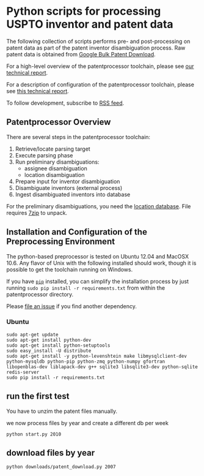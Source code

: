 # Python scripts for processing USPTO inventor and patent data

The following collection of scripts performs pre- and post-processing on patent
data as part of the patent inventor disambiguation process. Raw patent data is
obtained from [Google Bulk Patent
Download](http://www.google.com/googlebooks/uspto-patents-grants-text.html).

For a high-level overview of the patentprocessor toolchain, please see [our
technical
report](https://github.com/funginstitute/publications/raw/master/patentprocessor/patentprocessor.pdf).

For a description of configuration of the patentprocessor toolchain, please see
[this technical
report](https://github.com/funginstitute/publications/raw/master/weeklyupdate/weeklyupdate.pdf).

To follow development, subscribe to
[RSS feed](https://github.com/funginstitute/patentprocessor/commits/master.atom).

## Patentprocessor Overview

There are several steps in the patentprocessor toolchain:

1. Retrieve/locate parsing target
2. Execute parsing phase
3. Run preliminary disambiguations:
    * assignee disambiguation
    * location disambiguation
4. Prepare input for inventor disambiguation
5. Disambiguate inventors (external process)
6. Ingest disambiguated inventors into database

For the preliminary disambiguations, you need the [location
database](https://s3.amazonaws.com/fungpatdownloads/geolocation_data.7z). File
requires [7zip](http://www.7-zip.org/) to unpack.

## Installation and Configuration of the Preprocessing Environment

The python-based preprocessor is tested on Ubuntu 12.04 and MacOSX 10.6.  Any
flavor of Unix with the following installed should work, though it is possible
to get the toolchain running on Windows.

If you have [`pip`](http://www.pip-installer.org/en/latest/index.html)
installed, you can simplify the installation process by just running `sudo pip
install -r requirements.txt` from within the patentprocessor directory.

Please [file an issue](https://github.com/funginstitute/patentprocessor/issues) if you find another dependency.

### Ubuntu

```
sudo apt-get update
sudo apt-get install python-dev
sudo apt-get install python-setuptools
sudo easy_install -U distribute
sudo apt-get install -y python-levenshtein make libmysqlclient-dev python-mysqldb python-pip python-zmq python-numpy gfortran libopenblas-dev liblapack-dev g++ sqlite3 libsqlite3-dev python-sqlite redis-server
sudo pip install -r requirements.txt
```

## run the first test

You have to unzim the patent files manually.

we now process files by year and create a different db per week
```
python start.py 2010
```

## download files by year

```
python downloads/patent_download.py 2007
```
